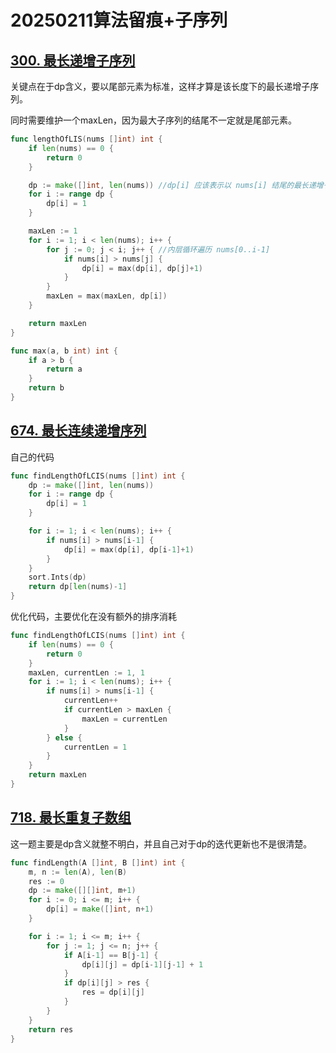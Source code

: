# 20250211算法留痕+子序列

## [300. 最长递增子序列](https://leetcode.cn/problems/longest-increasing-subsequence/)

关键点在于dp含义，要以尾部元素为标准，这样才算是该长度下的最长递增子序列。

同时需要维护一个maxLen，因为最大子序列的结尾不一定就是尾部元素。

```go
func lengthOfLIS(nums []int) int {
	if len(nums) == 0 {
		return 0
	}

	dp := make([]int, len(nums)) //dp[i] 应该表示以 nums[i] 结尾的最长递增子序列的长度，而不是从 nums[i] 开始的递增子序列的长度。
	for i := range dp {
		dp[i] = 1
	}

	maxLen := 1
	for i := 1; i < len(nums); i++ {
		for j := 0; j < i; j++ { //内层循环遍历 nums[0..i-1]
			if nums[i] > nums[j] {
				dp[i] = max(dp[i], dp[j]+1)
			}
		}
		maxLen = max(maxLen, dp[i])
	}

	return maxLen
}

func max(a, b int) int {
	if a > b {
		return a
	}
	return b
}
```



## [674. 最长连续递增序列](https://leetcode.cn/problems/longest-continuous-increasing-subsequence/)

自己的代码

```go
func findLengthOfLCIS(nums []int) int {
	dp := make([]int, len(nums))
	for i := range dp {
		dp[i] = 1
	}

	for i := 1; i < len(nums); i++ {
		if nums[i] > nums[i-1] {
			dp[i] = max(dp[i], dp[i-1]+1)
		}
	}
	sort.Ints(dp)
	return dp[len(nums)-1]
}
```

优化代码，主要优化在没有额外的排序消耗

```go
func findLengthOfLCIS(nums []int) int {
    if len(nums) == 0 {
        return 0
    }
    maxLen, currentLen := 1, 1
    for i := 1; i < len(nums); i++ {
        if nums[i] > nums[i-1] {
            currentLen++
            if currentLen > maxLen {
                maxLen = currentLen
            }
        } else {
            currentLen = 1
        }
    }
    return maxLen
}
```

## [718. 最长重复子数组](https://leetcode.cn/problems/maximum-length-of-repeated-subarray/)

这一题主要是dp含义就整不明白，并且自己对于dp的迭代更新也不是很清楚。

```go
func findLength(A []int, B []int) int {
	m, n := len(A), len(B)
	res := 0
	dp := make([][]int, m+1)
	for i := 0; i <= m; i++ { 
		dp[i] = make([]int, n+1)
	}

	for i := 1; i <= m; i++ {
		for j := 1; j <= n; j++ {
			if A[i-1] == B[j-1] {
				dp[i][j] = dp[i-1][j-1] + 1
			}
			if dp[i][j] > res {
				res = dp[i][j]
			}
		}
	}
	return res
}
```

